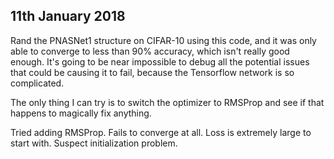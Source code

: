 
11th January 2018
-----------------

Rand the PNASNet1 structure on CIFAR-10 using this code, and it was only
able to converge to less than 90% accuracy, which isn't really good enough.
It's going to be near impossible to debug all the potential issues that
could be causing it to fail, because the Tensorflow network is so
complicated.

The only thing I can try is to switch the optimizer to RMSProp and see if
that happens to magically fix anything.

Tried adding RMSProp. Fails to converge at all. Loss is extremely large to
start with. Suspect initialization problem.

